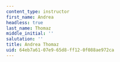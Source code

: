 ```yaml
---
content_type: instructor
first_name: Andrea
headless: true
last_name: Thomaz
middle_initial: ''
salutation: ''
title: Andrea Thomaz
uid: 64eb7a61-07e9-65d8-ff12-0f088ae972ca
---
```

